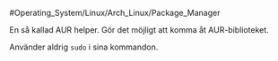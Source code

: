 #Operating_System/Linux/Arch_Linux/Package_Manager

En så kallad AUR helper. Gör det möjligt att komma åt AUR-biblioteket.

Använder aldrig `sudo` i sina kommandon.